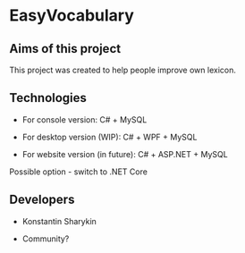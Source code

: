 # EasyVocabulary

## Aims of this project

This project was created to help people improve own lexicon.


## Technologies

- For console version: C# + MySQL

- For desktop version (WIP): C# + WPF + MySQL

- For website version (in future): C# + ASP.NET  + MySQL

Possible option - switch to .NET Core

## Developers

- Konstantin Sharykin

- Community?

